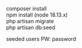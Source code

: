 composer install <br/>
npm install (node 18.13.x) <br/>
php artisan migrate <br/>
php artisan db:seed <br/>

seeded users PW: password
